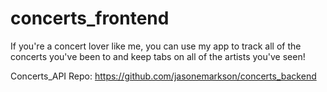 # concerts_frontend

If you're a concert lover like me, you can use my app to track all of the concerts you've been to and keep tabs on all of the artists you've seen!

Concerts_API Repo:
https://github.com/jasonemarkson/concerts_backend
